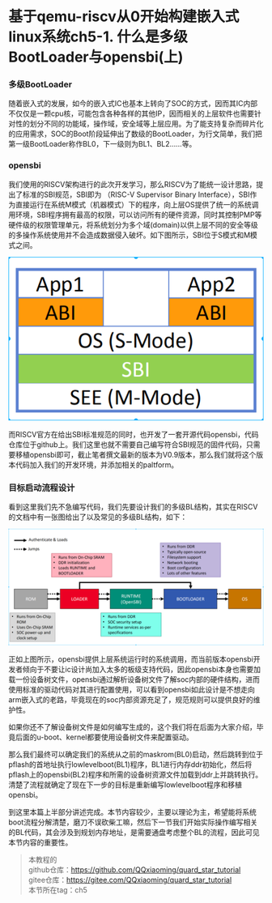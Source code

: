 # 基于qemu-riscv从0开始构建嵌入式linux系统ch5-1. 什么是多级BootLoader与opensbi(上)

### 多级BootLoader

随着嵌入式的发展，如今的嵌入式IC也基本上转向了SOC的方式，因而其IC内部不仅仅是一颗cpu核，可能包含各种各样的其他IP，因而相关的上层软件也需要针对性的划分不同的功能域，操作域，安全域等上层应用。为了能支持复杂而碎片化的应用需求，SOC的Boot阶段延伸出了数级的BootLoader，为行文简单，我们把第一级BootLoader称作BL0，下一级则为BL1、BL2……等。

### opensbi

我们使用的RISCV架构进行的此次开发学习，那么RISCV为了能统一设计思路，提出了标准的SBI规范，SBI即为 （RISC-V Supervisor Binary Interface），SBI作为直接运行在系统M模式（机器模式）下的程序，向上层OS提供了统一的系统调用环境，SBI程序拥有最高的权限，可以访问所有的硬件资源，同时其控制PMP等硬件级的权限管理单元，将系统划分为多个域(domain)以供上层不同的安全等级的多操作系统使用并不会造成数据侵入破坏。如下图所示，SBI位于S模式和M模式之间。

![ch5-0](./img/ch5-0.png)

而RISCV官方在给出SBI标准规范的同时，也开发了一套开源代码opensbi，代码仓库位于github上。我们这里也就不需要自己编写符合SBI规范的固件代码，只需要移植opensbi即可，截止笔者撰文最新的版本为V0.9版本，那么我们就将这个版本代码加入我们的开发环境，并添加相关的paltform。

### 目标启动流程设计

看到这里我们先不急编写代码，我们先要设计我们的多级BL结构，其实在RISCV的文档中有一张图给出了以及常见的多级BL结构，如下：

![ch5-1](./img/ch5-1.png)

正如上图所示，opensbi提供上层系统运行时的系统调用，而当前版本opensbi开发者倾向于不要让ic设计尚加入太多的板级支持代码，因此opensbi本身也需要加载一份设备树文件，opensbi通过解析设备树文件了解soc内部的硬件结构，进而使用标准的驱动代码对其进行配置使用，可以看到opensbi如此设计是不想走向arm嵌入式的老路，毕竟现在的soc内部资源充足了，规范规则可以提供良好的维护性。

如果你还不了解设备树文件是如何编写生成的，这个我们将在后面为大家介绍，毕竟后面的u-boot、kernel都要使用设备树文件来配置驱动。

那么我们最终可以确定我们的系统从之前的maskrom(BL0)启动，然后跳转到位于pflash的首地址执行lowlevelboot(BL1)程序，BL1进行内存ddr初始化，然后将pflash上的opensbi(BL2)程序和所需的设备树资源文件加载到ddr上并跳转执行。清楚了流程就确定了现在下一步的目标是重新编写lowlevelboot程序和移植opensbi。

到这里本篇上半部分讲述完成。本节内容较少，主要以理论为主，希望能将系统boot流程分解清楚，磨刀不误砍柴工嘛，然后下一节我们开始实际操作编写相关的BL代码，其会涉及到规划内存地址，是需要通盘考虑整个BL的流程，因此可见本节内容的重要性。

> 本教程的<br>github仓库：https://github.com/QQxiaoming/quard_star_tutorial<br>gitee仓库：https://gitee.com/QQxiaoming/quard_star_tutorial<br>本节所在tag：ch5

